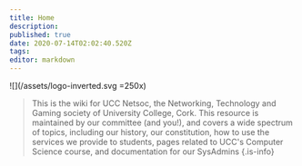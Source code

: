 ```yaml
---
title: Home
description: 
published: true
date: 2020-07-14T02:02:40.520Z
tags: 
editor: markdown
---
```



![](/assets/logo-inverted.svg =250x)

> This is the wiki for UCC Netsoc, the Networking, Technology and Gaming society of University College, Cork. This resource is maintained by our committee (and you!), and covers a wide spectrum of topics, including our history, our constitution, how to use the services we provide to students, pages related to UCC's Computer Science course, and documentation for our SysAdmins
> {.is-info}

